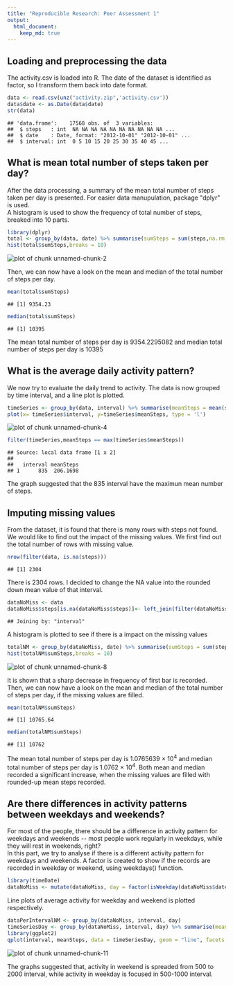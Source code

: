 ```yaml
---
title: "Reproducible Research: Peer Assessment 1"
output: 
  html_document:
    keep_md: true
---
```



## Loading and preprocessing the data
The activity.csv is loaded into R. The date of the dataset is identified as factor, so I transform them back into date format.

```r
data <- read.csv(unz("activity.zip",'activity.csv'))
data$date <- as.Date(data$date)
str(data)
```

```
## 'data.frame':	17568 obs. of  3 variables:
##  $ steps   : int  NA NA NA NA NA NA NA NA NA NA ...
##  $ date    : Date, format: "2012-10-01" "2012-10-01" ...
##  $ interval: int  0 5 10 15 20 25 30 35 40 45 ...
```


## What is mean total number of steps taken per day?
After the data processing, a summary of the mean total number of steps taken per day is presented. For easier data manupulation, package "dplyr" is used.  
A histogram is used to show the frequency of total number of steps, breaked into 10 parts.

```r
library(dplyr)
total <- group_by(data, date) %>% summarise(sumSteps = sum(steps,na.rm = TRUE))
hist(total$sumSteps,breaks = 10)
```

![plot of chunk unnamed-chunk-2](figure/unnamed-chunk-2-1.png) 

Then, we can now have a look on the mean and median of the total number of steps per day.

```r
mean(total$sumSteps)
```

```
## [1] 9354.23
```

```r
median(total$sumSteps)
```

```
## [1] 10395
```
The mean total number of steps per day is 9354.2295082 and median total number of steps per day is 10395


## What is the average daily activity pattern?
We now try to evaluate the daily trend to activity. The data is now grouped by time interval, and a line plot is plotted.


```r
timeSeries <- group_by(data, interval) %>% summarise(meanSteps = mean(steps,na.rm = TRUE))
plot(x= timeSeries$interval, y=timeSeries$meanSteps, type = 'l')
```

![plot of chunk unnamed-chunk-4](figure/unnamed-chunk-4-1.png) 


```r
filter(timeSeries,meanSteps == max(timeSeries$meanSteps))
```

```
## Source: local data frame [1 x 2]
## 
##   interval meanSteps
## 1      835  206.1698
```
The graph suggested that the 835 interval have the maximun mean number of steps.


## Imputing missing values
From the dataset, it is found that there is many rows with steps not found. We would like to find out the impact of the missing values. We first find out the total number of rows with missing value.

```r
nrow(filter(data, is.na(steps)))
```

```
## [1] 2304
```
There is 2304 rows. I decided to change the NA value into the rounded down mean value of that interval.


```r
dataNoMiss <- data
dataNoMiss$steps[is.na(dataNoMiss$steps)]<- left_join(filter(dataNoMiss, is.na(steps)),round(timeSeries))$meanSteps
```

```
## Joining by: "interval"
```
A histogram is plotted to see if there is a impact on the missing values


```r
totalNM <- group_by(dataNoMiss, date) %>% summarise(sumSteps = sum(steps,na.rm = TRUE))
hist(totalNM$sumSteps,breaks = 10)
```

![plot of chunk unnamed-chunk-8](figure/unnamed-chunk-8-1.png) 

It is shown that a sharp decrease in frequency of first bar is recorded.  
Then, we can now have a look on the mean and median of the total number of steps per day, if the missing values are filled.

```r
mean(totalNM$sumSteps)
```

```
## [1] 10765.64
```

```r
median(totalNM$sumSteps)
```

```
## [1] 10762
```
The mean total number of steps per day is 1.0765639 &times; 10<sup>4</sup> and median total number of steps per day is 1.0762 &times; 10<sup>4</sup>. Both mean and median recorded a significant increase, when the missing values are filled with rounded-up mean steps recorded.



## Are there differences in activity patterns between weekdays and weekends?
For most of the people, there should be a difference in activity pattern for weekdays and weekends -- most people work regularly in weekdays, while they will rest in weekends, right?  
In this part, we try to analyse if there is a different activity pattern for weekdays and weekends. A factor is created to show if the records are recorded in weekday or weekend, using weekdays() function.


```r
library(timeDate)
dataNoMiss <- mutate(dataNoMiss, day = factor(isWeekday(dataNoMiss$date),labels = c("weekend","weekday")))
```
Line plots of average activity for weekday and weekend is plotted respectively.   

```r
dataPerIntervalNM <- group_by(dataNoMiss, interval, day)
timeSeriesDay <- group_by(dataNoMiss, interval, day) %>% summarise(meanSteps = mean(steps,na.rm = TRUE))
library(ggplot2)
qplot(interval, meanSteps, data = timeSeriesDay, geom = "line", facets = day~.)
```

![plot of chunk unnamed-chunk-11](figure/unnamed-chunk-11-1.png) 

The graphs suggested that, activity in weekend is spreaded from 500 to 2000 interval, while activity in weekday is focused in 500-1000 interval.
